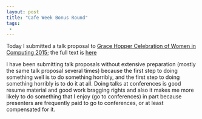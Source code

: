 ```yaml
---
layout: post
title: "Cafe Week Bonus Round"
tags:
 -
---
```


Today I submitted a talk proposal to [Grace Hopper Celebration of Women in Computing 2015](http://gracehopper.org/call-for-participation/technology-zone/); the full text is [here](https://compwron.github.io/presentations/ruby_hacks_for_sanity/GHC.txt)

I have been submitting talk proposals without extensive preparation (mostly the same talk proposal several times) because the first step to doing something well is to do something horribly, and the first step to doing something horribly is to do it at all. Doing talks at conferences is good resume material and good work bragging rights and also it makes me more likely to do something that I enjoy (go to conferences) in part because presenters are frequently paid to go to conferences, or at least compensated for it. 


